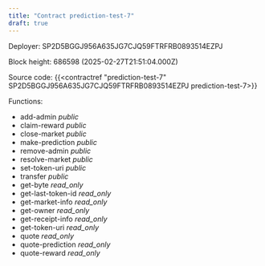 ```yaml
---
title: "Contract prediction-test-7"
draft: true
---
```

Deployer: SP2D5BGGJ956A635JG7CJQ59FTRFRB0893514EZPJ


 



Block height: 686598 (2025-02-27T21:51:04.000Z)

Source code: {{<contractref "prediction-test-7" SP2D5BGGJ956A635JG7CJQ59FTRFRB0893514EZPJ prediction-test-7>}}

Functions:

* add-admin _public_
* claim-reward _public_
* close-market _public_
* make-prediction _public_
* remove-admin _public_
* resolve-market _public_
* set-token-uri _public_
* transfer _public_
* get-byte _read_only_
* get-last-token-id _read_only_
* get-market-info _read_only_
* get-owner _read_only_
* get-receipt-info _read_only_
* get-token-uri _read_only_
* quote _read_only_
* quote-prediction _read_only_
* quote-reward _read_only_
